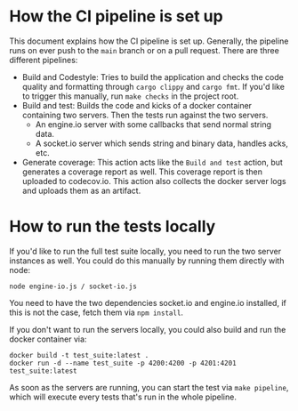 # How the CI pipeline is set up

This document explains how the CI pipeline is set up. Generally, the pipeline runs on ever push to the `main` branch or on a pull request.
There are three different pipelines:

  *  Build and Codestyle: Tries to build the application and checks the code quality and formatting through `cargo clippy` and `cargo fmt`. 
     If you'd like to trigger this manually, run `make checks` in the project root.
  *  Build and test: Builds the code and kicks of a docker container containing two servers. Then the tests run against the two servers.
      * An engine.io server with some callbacks that send normal string data.
      * A socket.io server which sends string and binary data, handles acks, etc.
  * Generate coverage: This action acts like the `Build and test` action, but generates a coverage report as well. This coverage report is then uploaded to codecov.io.
    This action also collects the docker server logs and uploads them as an artifact.

# How to run the tests locally

If you'd like to run the full test suite locally, you need to run the two server instances as well. You could do this manually by running them directly with node:

```
node engine-io.js / socket-io.js
```

You need to have the two dependencies socket.io and engine.io installed, if this is not the case, fetch them via `npm install`.

If you don't want to run the servers locally, you could also build and run the docker container via:

```
docker build -t test_suite:latest .
docker run -d --name test_suite -p 4200:4200 -p 4201:4201 test_suite:latest
```

As soon as the servers are running, you can start the test via `make pipeline`, which will execute every tests that's run in the whole pipeline.
